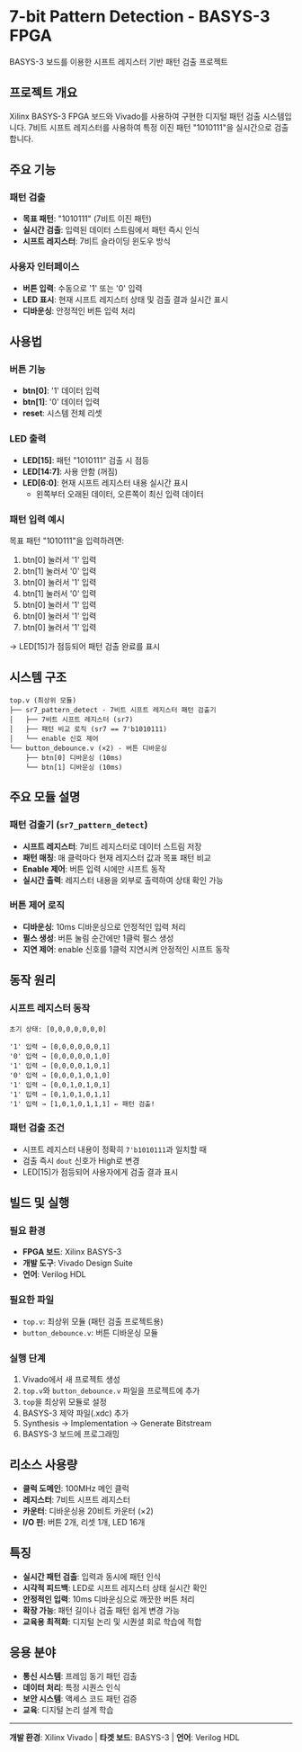 # 7-bit Pattern Detection - BASYS-3 FPGA

BASYS-3 보드를 이용한 시프트 레지스터 기반 패턴 검출 프로젝트

## 프로젝트 개요

Xilinx BASYS-3 FPGA 보드와 Vivado를 사용하여 구현한 디지털 패턴 검출 시스템입니다. 7비트 시프트 레지스터를 사용하여 특정 이진 패턴 "1010111"을 실시간으로 검출합니다.

## 주요 기능

### 패턴 검출
- **목표 패턴**: "1010111" (7비트 이진 패턴)
- **실시간 검출**: 입력된 데이터 스트림에서 패턴 즉시 인식
- **시프트 레지스터**: 7비트 슬라이딩 윈도우 방식

### 사용자 인터페이스
- **버튼 입력**: 수동으로 '1' 또는 '0' 입력
- **LED 표시**: 현재 시프트 레지스터 상태 및 검출 결과 실시간 표시
- **디바운싱**: 안정적인 버튼 입력 처리

## 사용법

### 버튼 기능
- **btn[0]**: '1' 데이터 입력
- **btn[1]**: '0' 데이터 입력
- **reset**: 시스템 전체 리셋

### LED 출력
- **LED[15]**: 패턴 "1010111" 검출 시 점등
- **LED[14:7]**: 사용 안함 (꺼짐)
- **LED[6:0]**: 현재 시프트 레지스터 내용 실시간 표시
  - 왼쪽부터 오래된 데이터, 오른쪽이 최신 입력 데이터

### 패턴 입력 예시
목표 패턴 "1010111"을 입력하려면:
1. btn[0] 눌러서 '1' 입력
2. btn[1] 눌러서 '0' 입력  
3. btn[0] 눌러서 '1' 입력
4. btn[1] 눌러서 '0' 입력
5. btn[0] 눌러서 '1' 입력
6. btn[0] 눌러서 '1' 입력
7. btn[0] 눌러서 '1' 입력

→ LED[15]가 점등되어 패턴 검출 완료를 표시

## 시스템 구조

```
top.v (최상위 모듈)
├── sr7_pattern_detect - 7비트 시프트 레지스터 패턴 검출기
│   ├── 7비트 시프트 레지스터 (sr7)
│   ├── 패턴 비교 로직 (sr7 == 7'b1010111)
│   └── enable 신호 제어
└── button_debounce.v (×2) - 버튼 디바운싱
    ├── btn[0] 디바운싱 (10ms)
    └── btn[1] 디바운싱 (10ms)
```

## 주요 모듈 설명

### 패턴 검출기 (`sr7_pattern_detect`)
- **시프트 레지스터**: 7비트 레지스터로 데이터 스트림 저장
- **패턴 매칭**: 매 클럭마다 현재 레지스터 값과 목표 패턴 비교
- **Enable 제어**: 버튼 입력 시에만 시프트 동작
- **실시간 출력**: 레지스터 내용을 외부로 출력하여 상태 확인 가능

### 버튼 제어 로직
- **디바운싱**: 10ms 디바운싱으로 안정적인 입력 처리
- **펄스 생성**: 버튼 눌림 순간에만 1클럭 펄스 생성
- **지연 제어**: enable 신호를 1클럭 지연시켜 안정적인 시프트 동작

## 동작 원리

### 시프트 레지스터 동작
```
초기 상태: [0,0,0,0,0,0,0]

'1' 입력 → [0,0,0,0,0,0,1]
'0' 입력 → [0,0,0,0,0,1,0]  
'1' 입력 → [0,0,0,0,1,0,1]
'0' 입력 → [0,0,0,1,0,1,0]
'1' 입력 → [0,0,1,0,1,0,1]
'1' 입력 → [0,1,0,1,0,1,1]
'1' 입력 → [1,0,1,0,1,1,1] ← 패턴 검출!
```

### 패턴 검출 조건
- 시프트 레지스터 내용이 정확히 `7'b1010111`과 일치할 때
- 검출 즉시 `dout` 신호가 High로 변경
- LED[15]가 점등되어 사용자에게 검출 결과 표시

## 빌드 및 실행

### 필요 환경
- **FPGA 보드**: Xilinx BASYS-3
- **개발 도구**: Vivado Design Suite  
- **언어**: Verilog HDL

### 필요한 파일
- `top.v`: 최상위 모듈 (패턴 검출 프로젝트용)
- `button_debounce.v`: 버튼 디바운싱 모듈

### 실행 단계
1. Vivado에서 새 프로젝트 생성
2. `top.v`와 `button_debounce.v` 파일을 프로젝트에 추가
3. `top`을 최상위 모듈로 설정
4. BASYS-3 제약 파일(.xdc) 추가
5. Synthesis → Implementation → Generate Bitstream  
6. BASYS-3 보드에 프로그래밍

## 리소스 사용량

- **클럭 도메인**: 100MHz 메인 클럭
- **레지스터**: 7비트 시프트 레지스터
- **카운터**: 디바운싱용 20비트 카운터 (×2)
- **I/O 핀**: 버튼 2개, 리셋 1개, LED 16개

## 특징

- **실시간 패턴 검출**: 입력과 동시에 패턴 인식
- **시각적 피드백**: LED로 시프트 레지스터 상태 실시간 확인
- **안정적인 입력**: 10ms 디바운싱으로 깨끗한 버튼 처리
- **확장 가능**: 패턴 길이나 검출 패턴 쉽게 변경 가능
- **교육용 최적화**: 디지털 논리 및 시퀀셜 회로 학습에 적합

## 응용 분야

- **통신 시스템**: 프레임 동기 패턴 검출
- **데이터 처리**: 특정 시퀀스 인식
- **보안 시스템**: 액세스 코드 패턴 검증
- **교육**: 디지털 논리 설계 학습

---
**개발 환경**: Xilinx Vivado | **타겟 보드**: BASYS-3 | **언어**: Verilog HDL